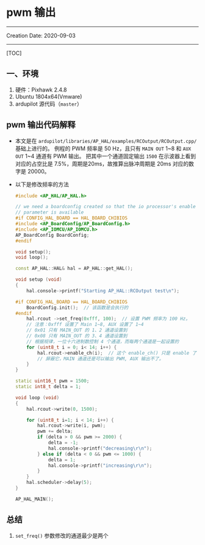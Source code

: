 # pwm 输出

---

Creation Date: 2020-09-03

---

[TOC]

## 一、环境

1. 硬件：Pixhawk 2.4.8
2. Ubuntu 1804x64(Vmware)
3. ardupilot 源代码（`master`）

## pwm 输出代码解释

* 本文是在 `ardupilot/libraries/AP_HAL/examples/RCOutput/RCOutput.cpp/` 基础上进行的。
  例程的 PWM 频率是 50 Hz，且只有 `MAIN OUT` 1~8 和 `AUX OUT` 1~4 通道有 PWM 输出。
  把其中一个通道固定输出 `1500` 在示波器上看到对应的占空比是 7.5%，周期是20ms，故推算出脉冲周期是 20ms 对应的数字是 20000。
* 以下是修改频率的方法

    ```c++
    #include <AP_HAL/AP_HAL.h>

    // we need a boardconfig created so that the io processor's enable
    // parameter is available
    #if CONFIG_HAL_BOARD == HAL_BOARD_CHIBIOS
    #include <AP_BoardConfig/AP_BoardConfig.h>
    #include <AP_IOMCU/AP_IOMCU.h>
    AP_BoardConfig BoardConfig;
    #endif

    void setup();
    void loop();

    const AP_HAL::HAL& hal = AP_HAL::get_HAL();

    void setup (void)
    {
        hal.console->printf("Starting AP_HAL::RCOutput test\n");

    #if CONFIG_HAL_BOARD == HAL_BOARD_CHIBIOS
        BoardConfig.init();  // 该函数是会执行的
    #endif
        hal.rcout ->set_freq(0xfff, 100);  // 设置 PWM 频率为 100 Hz。
        // 注意：0xfff 设置了 Main 1~8, AUX 设置了 1~4
        // 0x01 只有 MAIN_OUT 的 1、2 通道设置到
        // 0x08 只有 MAIN_OUT 的 3、4 通道设置到
        // 根据规律，一位十六进制数控制 4 个通道，而每两个通道是一起设置的
        for (uint8_t i = 0; i< 14; i++) {
            hal.rcout->enable_ch(i);  // 这个 enable_ch() 只是 enable 了 AUX 的通道
            // 屏蔽它，MAIN 通道还是可以输出 PWM, AUX 输出不了。
        }
    }

    static uint16_t pwm = 1500;
    static int8_t delta = 1;

    void loop (void)
    {
        hal.rcout->write(0, 1500);

        for (uint8_t i=1; i < 14; i++) {
            hal.rcout->write(i, pwm);
            pwm += delta;
            if (delta > 0 && pwm >= 2000) {
                delta = -1;
                hal.console->printf("decreasing\r\n");
            } else if (delta < 0 && pwm <= 1000) {
                delta = 1;
                hal.console->printf("increasing\r\n");
            }
        }
        hal.scheduler->delay(5);
    }

    AP_HAL_MAIN();
    ```

## 总结

1. `set_freq()` 参数修改的通道最少是两个

